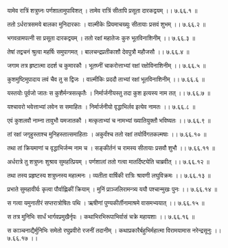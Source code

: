 यामेव रात्रिं शत्रुघ्नः पर्णशालामुपाविशत् ।
तामेव रात्रिं सीतापि प्रसूता दारकद्वयम् ।। ७.६६.१ ॥

ततो ऽर्धरात्रसमये बालका मुनिदारकाः ।
वाल्मीकेः प्रियमाचख्युः सीतायाः प्रसवं शुभम् ।। ७.६६.२ ॥

भगवन्रामपत्नी सा प्रसूता दारकद्वयम् ।
ततो रक्षां महातेजः कुरु भूतविनाशिनीम् ।। ७.६६.३ ॥

तेषां तद्वचनं श्रुत्वा महर्षिः समुपागमत् ।
बालचन्द्रप्रतीकाशौ देवपुत्रौ महौजसौ ।। ७.६६.४ ॥

जगाम तत्र हृष्टात्मा ददर्श च कुमारकौ ।
भूतघ्नीं चाकरोत्ताभ्यां रक्षां रक्षोविनाशिनीम् ।। ७.६६.५ ॥

कुशमुष्टिमुपादाय लवं चैव तु स द्विजः ।
वाल्मीकिः प्रददौ ताभ्यां रक्षां भूतविनाशिनीम् ।। ७.६६.६ ॥

यस्तयोः पूर्वजो जातः स कुशैर्मन्त्रसत्कृतैः ।
निर्मार्जनीयस्तु तदा कुश इत्यस्य नाम तत् ।। ७.६६.७ ॥

यश्चावरो भवेत्ताभ्यां लवेन स समाहितः ।
निर्मार्जनीयो वृद्धाभिर्लव इत्येव नामतः ।। ७.६६.८ ॥

एवं कुशलवौ नाम्ना तावुभौ यमजातकौ ।
मत्कृताभ्यां च नामभ्यां ख्यातियुक्तौ भविष्यतः ।। ७.६६.९ ॥

तां रक्षां जगृहुस्ताश्च मुनिहस्तात्समाहिताः ।
अकुर्वंश्च ततो रक्षां तयोर्विगतकल्मषाः ।। ७.६६.१० ॥

तथा तां क्रियमाणां च वृद्धाभिर्जन्म नाम च ।
सङ्कीर्तनं च रामस्य सीतायाः प्रसवौ शुभौ ।। ७.६६.११ ॥

अर्धरात्रे तु शत्रुघ्नः शुश्राव सुमहत्प्रियम् ।
पर्णशालां ततो गत्वा मातर्दिष्ट्येति चाब्रवीत् ।। ७.६६.१२ ॥

तथा तस्य प्रहृष्टस्य शत्रुघ्नस्य महात्मनः ।
व्यतीता वार्षिकी रात्रिः श्रावणी लघुविक्रमः ।। ७.६६.१३ ॥

प्रभाते सुमहावीर्यः कृत्वा पौर्वाह्णिकीं क्रियाम् ।
मुनिं प्राञ्जलिरामन्त्र्य ययौ पश्चान्मुखः पुनः ।। ७.६६.१४ ॥

स गत्वा यमुनातीरं सप्तरात्रोषितः पथि ।
ऋषीणां पुण्यकीर्तीनामाश्रमे वासमभ्ययात् ।। ७.६६.१५ ॥

स तत्र मुनिभिः सार्धं भार्गवप्रमुखैर्नृपः ।
कथाभिरभिरूपाभिर्वासं चक्रे महायशाः ।। ७.६६.१६ ॥

स काञ्चनाद्यैर्मुनिभिः समेतो रघुप्रवीरो रजनीं तदानीम् ।
कथाप्रकारैर्बहुभिर्महात्मा विरामयामास नरेन्द्रसूनुः ।। ७.६६.१७ ।।

